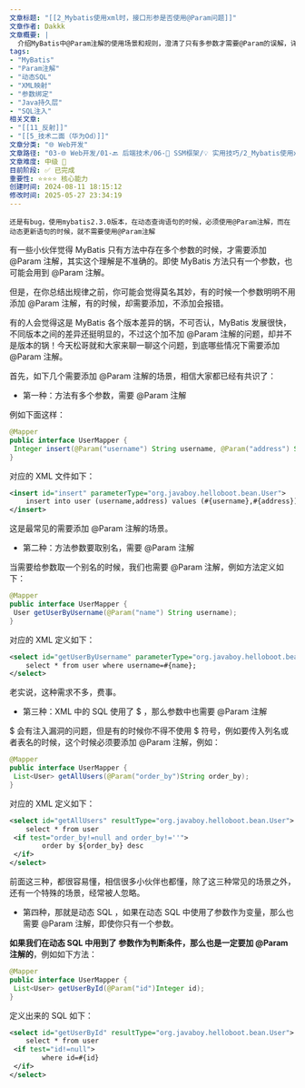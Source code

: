 ```yaml
---
文章标题: "[[2_Mybatis使用xml时，接口形参是否使用@Param问题]]" 
文章作者: Dakkk
文章概要: |
  介绍MyBatis中@Param注解的使用场景和规则，澄清了只有多参数才需要@Param的误解，详细说明了四种必须使用@Param注解的情况。
tags:
- "MyBatis"
- "Param注解"
- "动态SQL"
- "XML映射"
- "参数绑定"
- "Java持久层"
- "SQL注入"
相关文章:
- "[[11_反射]]"
- "[[5_技术二面（华为Od）]]"
文章分类: "🌐 Web开发"
文章路径: "03-🌐 Web开发/01-🔙 后端技术/06-🔧 SSM框架/💡 实用技巧/2_Mybatis使用xml时，接口形参是否使用@Param问题.md"
文章难度: 中级 🌳
目前阶段: ✅ 已完成
重要性: ⭐⭐⭐⭐ 核心能力
创建时间: 2024-08-11 18:15:12
修改时间: 2025-05-27 23:34:19
---
```



`还是有bug，使用mybatis2.3.0版本，在动态查询语句的时候，必须使用@Param注解，而在动态更新语句的时候，就不需要使用@Param注解`

有一些小伙伴觉得 MyBatis 只有方法中存在多个参数的时候，才需要添加 @Param 注解，其实这个理解是不准确的。即使 MyBatis 方法只有一个参数，也可能会用到 @Param 注解。

但是，在你总结出规律之前，你可能会觉得莫名其妙，有的时候一个参数明明不用添加 @Param 注解，有的时候，却需要添加，不添加会报错。

有的人会觉得这是 MyBatis 各个版本差异的锅，不可否认，MyBatis 发展很快，不同版本之间的差异还挺明显的，不过这个加不加 @Param 注解的问题，却并不是版本的锅！今天松哥就和大家来聊一聊这个问题，到底哪些情况下需要添加 @Param 注解。

首先，如下几个需要添加 @Param 注解的场景，相信大家都已经有共识了：

- 第一种：方法有多个参数，需要 @Param 注解

例如下面这样：

```java
@Mapper
public interface UserMapper {
 Integer insert(@Param("username") String username, @Param("address") String address);
}
```

对应的 XML 文件如下：

```xml
<insert id="insert" parameterType="org.javaboy.helloboot.bean.User">
    insert into user (username,address) values (#{username},#{address});
</insert>
```

这是最常见的需要添加 @Param 注解的场景。

- 第二种：方法参数要取别名，需要 @Param 注解

当需要给参数取一个别名的时候，我们也需要 @Param 注解，例如方法定义如下：

```java
@Mapper
public interface UserMapper {
 User getUserByUsername(@Param("name") String username);
}
```

对应的 XML 定义如下：

```xml
<select id="getUserByUsername" parameterType="org.javaboy.helloboot.bean.User">
    select * from user where username=#{name};
</select>
```

老实说，这种需求不多，费事。

- 第三种：XML 中的 SQL 使用了 $ ，那么参数中也需要 @Param 注解

$ 会有注入漏洞的问题，但是有的时候你不得不使用 $ 符号，例如要传入列名或者表名的时候，这个时候必须要添加 @Param 注解，例如：

```java
@Mapper
public interface UserMapper {
 List<User> getAllUsers(@Param("order_by")String order_by);
}
```

对应的 XML 定义如下：

```xml
<select id="getAllUsers" resultType="org.javaboy.helloboot.bean.User">
    select * from user
 <if test="order_by!=null and order_by!=''">
        order by ${order_by} desc
 </if>
</select>
```

前面这三种，都很容易懂，相信很多小伙伴也都懂，除了这三种常见的场景之外，还有一个特殊的场景，经常被人忽略。

- 第四种，那就是动态 SQL ，如果在动态 SQL 中使用了参数作为变量，那么也需要 @Param 注解，即使你只有一个参数。

**如果我们在动态 SQL 中用到了 参数作为判断条件，那么也是一定要加 @Param 注解的**，例如如下方法：

```java
@Mapper
public interface UserMapper {
 List<User> getUserById(@Param("id")Integer id);
}
```

定义出来的 SQL 如下：

```xml
<select id="getUserById" resultType="org.javaboy.helloboot.bean.User">
    select * from user
 <if test="id!=null">
        where id=#{id}
 </if>
</select>
```

